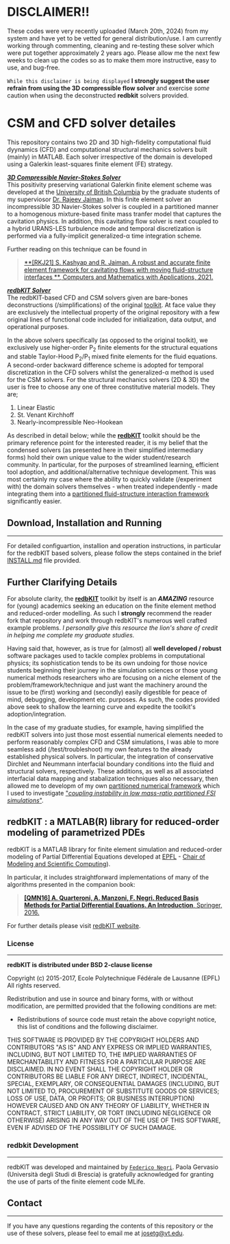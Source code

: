 # DISCLAIMER!!
These codes were very recently uploaded (March 20th, 2024) from my system and have yet to be vetted for general distribution/use. I am currently working through commenting, cleaning and re-testing these solver which were put together approximately 2 years ago. Please allow me the next few weeks to clean up the codes so as to make them more instructive, easy to use, and bug-free. 

`While this disclaimer is being displayed` **I strongly suggest the user refrain from using the 3D compressible flow solver** and exercise *some* caution when using the deconstructed **redbkit** solvers provided.

# CSM and CFD solver detailes
This repository contains two 2D and 3D high-fidelity computational fluid dyynamics (CFD) and computational structural mechanics solvers built (mainly) in MATLAB. Each solver irrespective of the domain is developed using a Galerkin least-squares finite element (FE) strategy. 

<ins>***3D Compressible Navier-Stokes Solver***</ins><br>
This positivity preserving variational Galerkin finite element scheme was developed at the [University of British Columbia](https://cml.mech.ubc.ca/) by the graduate students of my superviosor [Dr. Rajeev Jaiman](https://scholar.google.com/citations?user=iofAU68AAAAJ&hl=en&oi=ao). In this finite element solver an incompressible 3D Navier-Stokes solver is coupled in a partitioned manner to a homogenous mixture-based finite mass tranfer model that captures the cavitation physics. In addition, this cavitating flow solver is next coupled to a hybrid URANS-LES turbulence mode and temporal discretization is performed via a fully-implicit generalized-&alpha; time integration scheme. 

Further reading on this technique can be found in 
>[**[RKJ21] S. Kashyap and R. Jaiman. A robust and accurate finite element framework for cavitating flows with moving fluid-structure interfaces **, Computers and Mathematics with Applications, 2021.](https://doi.org/10.1016/j.camwa.2021.10.024)


<ins>***redbKIT Solver***</ins><br>
The redbKIT-based CFD and CSM solvers given are bare-bones deconstructions (/simplifications) of the original [toolkit](https://github.com/redbKIT/redbKIT). At face value they are exclusively the intellectual property of the original repository with a few original lines of functional code included for initialization, data output, and operational purposes. 

In the above solvers specifically (as opposed to the original toolkit), we exclusively use higher-order P<sub>2</sub> finite elements for the structural equations and stable Taylor-Hood P<sub>2</sub>/P<sub>1</sub> mixed finite elements for the fluid equations. A second-order backward difference scheme is adopted for temporal discretization in the CFD solvers whilst the generalized-&alpha; method is used for the CSM solvers. For the structural mechanics solvers (2D & 3D) the user is free to choose any one of three constitutive material models. They are; 
1. Linear Elastic 
2. St. Venant Kirchhoff 
3. Nearly-incompressible Neo-Hookean

As described in detail below; while the [**redbKIT**](https://github.com/redbKIT/redbKIT) toolkit should be the primary reference point for the interested reader, it is my belief that the condensed solvers (as presented here in their simplified intermediary forms) hold their own unique value to the wider student/research community. In particular, for the purposes of streamlined learning, efficient tool adoption, and additional/alternative technique development. This was most certainly my case where the ability to quickly validate (/experiment with) the domain solvers themselves - when treated independently - made integrating them into a [partitioned fluid-structure interaction framework](https://github.com/JTGonzo/Partitioned_FSI) significantly easier. 

## Download, Installation and Running
-------

For detailed configuartion, installion and operation instructions, in particular for the redbKIT based solvers, please follow the steps contained in the brief [INSTALL.md](INSTALL.md) file provided.

## Further Clarifying Details
For absolute clarity, the [**redbKIT**](https://github.com/redbKIT/redbKIT) toolkit by itself is an ***AMAZING*** resource for (young) academics seeking an education on the finite element method and reduced-order modelling. As such I **strongly** recommend the reader fork that repository and work through redbKIT's numerous well crafted example problems. *I personally give this resource the lion's share of credit in helping me complete my graduate studies.*

Having said that, however, as is true for (almost) all **well developed / robust** software packages used to tackle complex problems in computational physics; its sophistication tends to be its own undoing for those novice students beginning their journey in the simulation sciences or those young numerical methods researchers who are focusing on a niche element of the problem/framework/technique and just want the machinery around the issue to be (first) working and (secondly) easily digestible for peace of mind, debugging, development etc. purposes. As such, the codes provided above seek to shallow the learning curve and expedite the toolkit's adoption/integration. 

In the case of my graduate studies, for example, having simplified the redbKIT solvers into just those most essential numerical elements needed to 
perform reasonably complex CFD and CSM simulations, I was able to more seamless add (/test/troubleshoot) my own features to the already established physical solvers. In particular, the integration of conservative Dirchlet and Neummann interfacial boundary conditions into the fluid and structural solvers, respectively. These additions, as well as all associated interfacial data mapping and stabalization techniques also necessary, then allowed me to developm of my own [partitioned numerical framework](https://github.com/JTGonzo/Partitioned_FSI) which I used to investigate ["*coupling  instability in low mass-ratio partitioned FSI simulations*"](https://jtgonzo.github.io/).  

## redbKIT : a MATLAB(R) library for reduced-order modeling of parametrized PDEs

redbKIT is a MATLAB library for finite element simulation and reduced-order modeling of Partial Differential Equations developed at [EPFL](https://www.epfl.ch/) - [Chair of Modeling and Scientific Computing](http://cmcs.epfl.ch/)). 

In particular, it includes straightforward implementations of many of the algorithms presented in the companion book:

>[**[QMN16] A. Quarteroni, A. Manzoni, F. Negri. Reduced Basis Methods for Partial Differential Equations. An Introduction**, Springer, 2016.](http://www.springer.com/us/book/9783319154305#aboutBook)

For further details please visit [redbKIT website](http://redbkit.github.io/redbKIT/).

### License
-------

**redbKIT is distributed under BSD 2-clause license**

Copyright (c) 2015-2017, Ecole Polytechnique Fédérale de Lausanne (EPFL)
All rights reserved.

Redistribution and use in source and binary forms, with or without
modification, are permitted provided that the following conditions are met:

* Redistributions of source code must retain the above copyright notice, this
  list of conditions and the following disclaimer.

THIS SOFTWARE IS PROVIDED BY THE COPYRIGHT HOLDERS AND CONTRIBUTORS "AS IS"
AND ANY EXPRESS OR IMPLIED WARRANTIES, INCLUDING, BUT NOT LIMITED TO, THE
IMPLIED WARRANTIES OF MERCHANTABILITY AND FITNESS FOR A PARTICULAR PURPOSE ARE
DISCLAIMED. IN NO EVENT SHALL THE COPYRIGHT HOLDER OR CONTRIBUTORS BE LIABLE
FOR ANY DIRECT, INDIRECT, INCIDENTAL, SPECIAL, EXEMPLARY, OR CONSEQUENTIAL
DAMAGES (INCLUDING, BUT NOT LIMITED TO, PROCUREMENT OF SUBSTITUTE GOODS OR
SERVICES; LOSS OF USE, DATA, OR PROFITS; OR BUSINESS INTERRUPTION) HOWEVER
CAUSED AND ON ANY THEORY OF LIABILITY, WHETHER IN CONTRACT, STRICT LIABILITY,
OR TORT (INCLUDING NEGLIGENCE OR OTHERWISE) ARISING IN ANY WAY OUT OF THE USE
OF THIS SOFTWARE, EVEN IF ADVISED OF THE POSSIBILITY OF SUCH DAMAGE.


### **redbkit** Development
-------

redbKIT was developed and maintained by [`Federico Negri`](https://www.linkedin.com/in/negrifederico/). Paola Gervasio (Università degli Studi di Brescia) is gratefully acknowledged for granting the use of parts of the finite element code MLife.


## Contact
-------
If you have any questions regarding the contents of this repository or the use of these solvers, please feel to email me at <josetg@vt.edu>.
